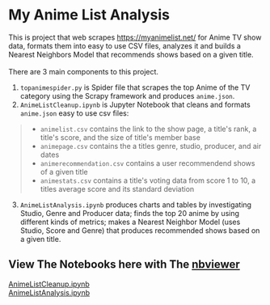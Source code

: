 # My Anime List Analysis
This is project that web scrapes https://myanimelist.net/ for Anime TV show data, formats them into easy to use CSV files, analyzes it and builds a Nearest Neighbors Model that recommends shows based on a given title.
<br>
<br>
There are 3 main components to this project.
1. `topanimespider.py` is Spider file that scrapes the top Anime of the TV category using the Scrapy framework and produces `anime.json`.
2. `AnimeListCleanup.ipynb` is Jupyter Notebook that cleans and formats `anime.json` easy to use csv files:
>  - `animelist.csv` contains the link to the show page, a title's rank, a title's score, and the size of title's member base
>  - `animepage.csv` contains the a titles genre, studio, producer, and air dates
>  - `animerecommendation.csv` contains a user recommendend shows of a given title
>  - `animestats.csv` contains a title's voting data from score 1 to 10, a titles average score and its standard deviation
3. `AnimeListAnalysis.ipynb` produces charts and tables by investigating Studio, Genre and Producer data; finds the top 20 anime by using different kinds of metrics; makes a Nearest Neighbor Model (uses Studio, Score and Genre) that produces recommended shows based on a given title.

## View The Notebooks here with The [nbviewer](https://nbviewer.jupyter.org/)
[AnimeListCleanup.ipynb](https://nbviewer.jupyter.org/github/gugzkumar/myanimelist_analysis/blob/master/AnimeListCleanup.ipynb)<br>
[AnimeListAnalysis.ipynb](https://nbviewer.jupyter.org/github/gugzkumar/myanimelist_analysis/blob/master/AnimeListAnalysis.ipynb)<br>
